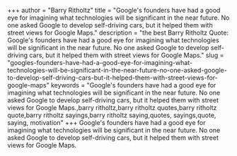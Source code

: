 +++
author = "Barry Ritholtz"
title = "Google's founders have had a good eye for imagining what technologies will be significant in the near future. No one asked Google to develop self-driving cars, but it helped them with street views for Google Maps."
description = "the best Barry Ritholtz Quote: Google's founders have had a good eye for imagining what technologies will be significant in the near future. No one asked Google to develop self-driving cars, but it helped them with street views for Google Maps."
slug = "googles-founders-have-had-a-good-eye-for-imagining-what-technologies-will-be-significant-in-the-near-future-no-one-asked-google-to-develop-self-driving-cars-but-it-helped-them-with-street-views-for-google-maps"
keywords = "Google's founders have had a good eye for imagining what technologies will be significant in the near future. No one asked Google to develop self-driving cars, but it helped them with street views for Google Maps.,barry ritholtz,barry ritholtz quotes,barry ritholtz quote,barry ritholtz sayings,barry ritholtz saying,quotes, sayings,quote, saying, motivation"
+++
Google's founders have had a good eye for imagining what technologies will be significant in the near future. No one asked Google to develop self-driving cars, but it helped them with street views for Google Maps.
